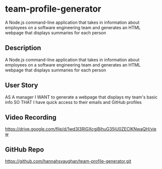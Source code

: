 # team-profile-generator
A Node.js command-line application that takes in information about employees on a software engineering team and generates an HTML webpage that displays summaries for each person

## Description
A Node.js command-line application that takes in information about employees on a software engineering team and generates an HTML webpage that displays summaries for each person

## User Story
AS A manager
I WANT to generate a webpage that displays my team's basic info
SO THAT I have quick access to their emails and GitHub profiles

## Video Recording

https://drive.google.com/file/d/1wd3I3RIGXcgjBihuG35jU0ZEClKNwaQH/view

## GitHub Repo

https://github.com/hannahsvaughan/team-profile-generator.git
